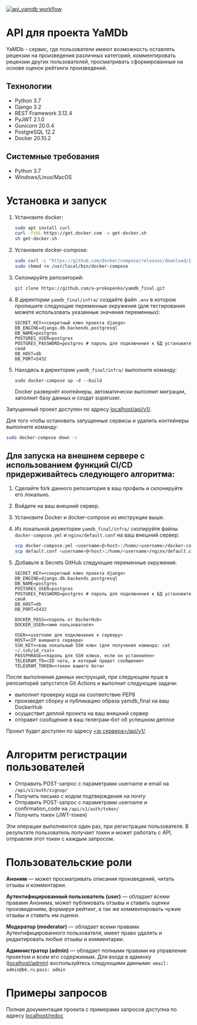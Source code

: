 [![api_yamdb workflow](https://github.com/a-prokopenko/yamdb_final/actions/workflows/yamdb_workflow.yml/badge.svg)](https://github.com/a-prokopenko/yamdb_final/actions/workflows/yamdb_workflow.yml)

# API для проекта YaMDb
YaMDb - сервис, где пользователи имеют возможность оставлять рецензии на произведения различных категорий, комментировать рецензии других пользователей, просматривать сформированные на основе оценок рейтинги произведений.

## Технологии
 - Python 3.7
 - Django 3.2
 - REST Framework 3.12.4
 - PyJWT 2.1.0
 - Gunicorn 20.0.4
 - PostgreSQL 12.2
 - Docker 20.10.2

## Системные требования
- Python 3.7
- Windows/Linux/MacOS

# Установка и запуск
1. Установите docker:
    ```bash
    sudo apt install curl
    curl -fsSL https://get.docker.com -o get-docker.sh
    sh get-docker.sh  
    ```
2. Установите docker-compose:
    ```bash
    sudo curl -L "https://github.com/docker/compose/releases/download/1.26.0/docker-compose-$(uname -s)-$(uname -m)" -o /usr/local/bin/docker-compose
    sudo chmod +x /usr/local/bin/docker-compose
    ```
3. Склонируйте репозиторий:
    ```bash
    git clone https://github.com/a-prokopenko/yamdb_final.git
    ```
3. В директории `yamdb_final/infra/` создайте файл `.env` в котором пропишите следующие переменные окружения (для тестирования можете использовать указанные значения переменных):
    ```
    SECRET_KEY=<секретный ключ проекта django>
    DB_ENGINE=django.db.backends.postgresql
    DB_NAME=postgres
    POSTGRES_USER=postgres
    POSTGRES_PASSWORD=postgres # пароль для подключения к БД установите свой
    DB_HOST=db
    DB_PORT=5432
    ```
4. Находясь в директории `yamdb_final/infra/` выполните команду:

    ```
    sudo docker-compose up -d --build
    ```
   Docker развернёт контейнеры, автоматически выполнит миграции, заполнит базу данных и создат superuser. 

Запущенный проект доступен по адресу [localhost/api/v1/](http://localhost/api/v1/).

Для того чтобы остановить запущенные сервисы и удалить контейнеры выполните команду: 
```bash
sudo docker-compose down -v
```
 
## Для запуска на внешнем сервере с использованием функций CI/CD придерживайтесь следующего алгоритма:
1. Сделайте fork данного репозитория в ваш профиль и склонируйте его локально.
2. Войдите на ваш внешний сервер.
3. Установите Docker и docker-compose из инструкции выше.
4. Из локальной директории `yamdb_final/infra/` cкопируйте файлы `docker-compose.yml` и `nginx/default.conf` на ваш внешний сервер:
    ```bash
    scp docker-compose.yml <username>@<host>:/home/<username>/docker-compose.yml
    scp default.conf <username>@<host>:/home/<username>/nginx/default.conf
    ```
5. Добавьте в Secrets GitHub следующие переменные окружения:

    ```
    SECRET_KEY=<секретный ключ проекта django>
    DB_ENGINE=django.db.backends.postgresql
    DB_NAME=postgres
    POSTGRES_USER=postgres
    POSTGRES_PASSWORD=postgres # пароль для подключения к БД установите свой
    DB_HOST=db
    DB_PORT=5432
    
    DOCKER_PASS=<пароль от DockerHub>
    DOCKER_USER=<имя пользователя>
    
    USER=<username для подключения к серверу>
    HOST=<IP внешнего сервера>
    SSH_KEY=<ваш локальный SSH ключ (для получения команда: cat ~/.ssh/id_rsa)>
    PASSPHRASE=<пароль для SSH ключа, если он установлен>
    TELEGRAM_TO=<ID чата, в который придет сообщение>
    TELEGRAM_TOKEN=<токен вашего бота>
    ``` 

После выполнения данных инструкций, при следующем пуше в репозиторий запустится Git Actions и выполнит следующие задачи:
- выполнит проверку кода на соответствие PEP8
- произведет сборку и публикацию образа yamdb_final на ваш DockerHub
- осуществит деплой проекта на ваш внешний сервер
- отправит сообщение в ваш телеграм-бот об успешном деплое

Проект будет доступен по адресу [<ip сервера>/api/v1/](http://ip/api/v1/).

# Алгоритм регистрации пользователей
- Отправить POST-запрос с параметрами username и email на `/api/v1/auth/signup/`
- Получить письмо с кодом подтверждения на почту
- Отправить POST-запрос с параметрами username и confirmation_code на `/api/v1/auth/token/`
- Получить токен (JWT-токен)

Эти операции выполняются один раз, при регистрации пользователя. В результате пользователь получает токен и может работать с API, отправляя этот токен с каждым запросом.

# Пользовательские роли
**Аноним** — может просматривать описания произведений, читать отзывы и комментарии.

**Аутентифицированный пользователь (user)** — обладает всеми правами Анонима, может публиковать отзывы и ставить оценки произведениям, формируя рейтинг, а так же комментировать чужие отзывы и ставить им оценки.

**Модератор (moderator)** — обладает всеми правами Аутентифицированного пользователя, имеет право удалять и редактировать любые отзывы и комментарии.

**Администратор (admin)** — обладает полными правами на управление проектом и всем его содержимым.
  Для входа в админку ([localhost/admin](http://localhost/admin)) воспользуйтесь следующими данными:
  `email: admin@bk.ru`
   `pass: admin`

# Примеры запросов
Полная документация проекта с примерами запросов доступна по адресу [localhost/redoc](http://localhost/redoc)
